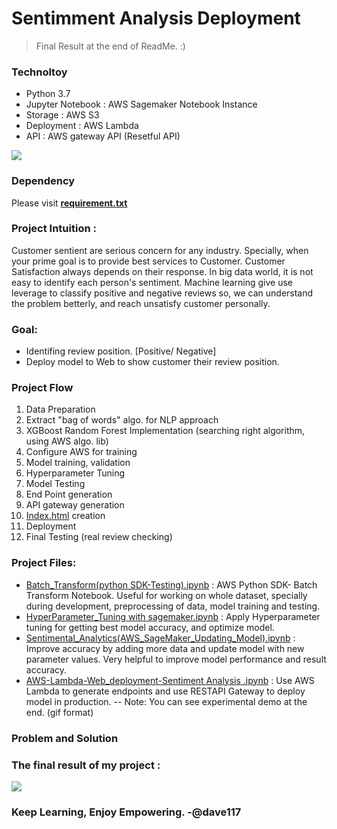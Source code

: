 # Sentimment Analysis Deployment

> Final Result at the end of ReadMe. :)
### Technoltoy 
- Python 3.7
- Jupyter Notebook : AWS Sagemaker Notebook Instance 
- Storage : AWS S3
- Deployment : AWS Lambda 
- API : AWS gateway API (Resetful API)

![](https://github.com/vedantdave77/project.Orca/blob/master/Sentiment%20Web%20Application%20Deployment%20%5BAWS%20-%20SageMaker%5D/Diagram%20%5BS3-SageMaker-Lambda-API-WebAPP%5D.svg)

### Dependency 
Please visit **[requirement.txt]()**

### Project Intuition : 
Customer sentient are serious concern for any industry. Specially, when your prime goal is to provide best services to Customer. Customer Satisfaction always depends on their response. In big data world, it is not easy to identify each person's sentiment. Machine learning give use leverage to classify positive and negative reviews so, we can understand the problem betterly, and reach unsatisfy customer personally. 

### Goal:
- Identifing review position. [Positive/ Negative]
- Deploy model to Web to show customer their review position. 


### Project Flow 
1. Data Preparation
2. Extract "bag of words" algo. for NLP approach
3. XGBoost Random Forest Implementation (searching right algorithm, using AWS algo. lib)
4. Configure AWS for training
5. Model training, validation 
6. Hyperparameter Tuning
7. Model Testing
8. End Point generation
9. API gateway generation
10. [Index.html](https://github.com/vedantdave77/project.Orca/blob/master/Sentiment%20Web%20Application%20Deployment%20%5BAWS%20-%20SageMaker%5D/Web_Application.html) creation
11. Deployment
12. Final Testing  (real review checking)

### Project Files:
- [Batch_Transform(python SDK-Testing).ipynb](https://github.com/vedantdave77/project.Orca/blob/master/Sentiment%20Web%20Application%20Deployment%20%5BAWS%20-%20SageMaker%5D/Batch_Transform(python%20SDK-Testing).ipynb) : AWS Python SDK- Batch Transform Notebook. Useful for working on whole dataset, specially during development, preprocessing of data, model training and testing. 
- [HyperParameter_Tuning with sagemaker.ipynb](https://github.com/vedantdave77/project.Orca/blob/master/Sentiment%20Web%20Application%20Deployment%20%5BAWS%20-%20SageMaker%5D/HyperParameter_Tuning%20with%20sagemaker.ipynb) : Apply Hyperparameter tuning for getting best model accuracy, and optimize model. 
- [Sentimental_Analytics(AWS_SageMaker_Updating_Model).ipynb](https://github.com/vedantdave77/project.Orca/blob/master/Sentiment%20Web%20Application%20Deployment%20%5BAWS%20-%20SageMaker%5D/Sentimental_Analytics(AWS_SageMaker_Updating_Model).ipynb) : Improve accuracy by adding more data and update model with new parameter values. Very helpful to improve model performance and result accuracy.
- [AWS-Lambda-Web_deployment-Sentiment Analysis .ipynb](https://github.com/vedantdave77/project.Orca/blob/master/Sentiment%20Web%20Application%20Deployment%20%5BAWS%20-%20SageMaker%5D/AWS-Lambda-Web_deployment-Sentiment%20Analysis%20.ipynb) : Use AWS Lambda to generate endpoints and use RESTAPI Gateway to deploy model in production. 
-- Note: You can see experimental demo at the end. (gif format)
### Problem and Solution




### The final result of my project :

![](https://github.com/vedantdave77/project.Orca/blob/master/Sentiment%20Web%20Application%20Deployment%20%5BAWS%20-%20SageMaker%5D/Sentiment-Analysis-Deployment.gif)



### Keep Learning, Enjoy Empowering. -@dave117
